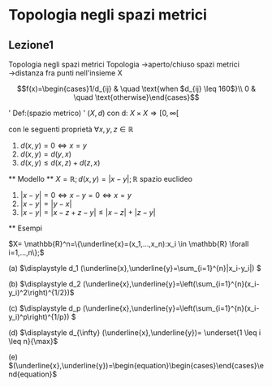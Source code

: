 # Topologia negli spazi metrici

## Lezione1

Topologia negli spazi metrici
Topologia $\to$aperto/chiuso
spazi metrici $\to$distanza fra punti nell'insieme X


$$f(x)=\begin{cases}1/d_{ij} & \quad \text{when $d_{ij} \leq 160$}\\ 0 & \quad \text{otherwise}\end{cases}$$

' Def:(spazio metrico) '
$(X,d)$ con d: $X\times X \Rightarrow [0,\infty [$

con le seguenti proprietà
$\forall x,y,z \in \mathbb{R}$
1. $d(x,y)=0 \Leftrightarrow x=y$
2. $d(x,y)=d(y,x)$
3. $d(x,y) \le d(x,z)+d(z,x)$

** Modello ** 
$X=\mathbb{R}; d(x,y)=|x-y|; \mathbb{R}$ spazio euclideo
1. $|x-y|=0 \Leftrightarrow x-y=0 \Leftrightarrow x=y$
2. $|x-y|=|y-x|$
3. $|x-y|=|x-z+z-y| \le|x-z|+|z-y|$

** Esempi


$X= \mathbb{R}^n=\{\underline{x}=(x_1,...,x_n):x_i \in \mathbb{R} \forall i=1,...,n\};$

(a) $\displaystyle  d_1 (\underline{x},\underline{y}=\sum_{i=1}^{n}|x_i-y_i|) $

(b) $\displaystyle  d_2 (\underline{x},\underline{y}=\left(\sum_{i=1}^{n}(x_i-y_i)^2\right)^{1/2})$ 

(c) $\displaystyle  d_p (\underline{x},\underline{y}=\left(\sum_{i=1}^{n}(x_i-y_i)^p\right)^{1/p}) $

(d) $\displaystyle  d_{\infty} (\underline{x},\underline{y})= \underset{1 \leq i \leq n}{\max}$

(e) $(\underline{x},\underline{y})=\begin{equation}\begin{cases}\end{cases}\end{equation}$

 